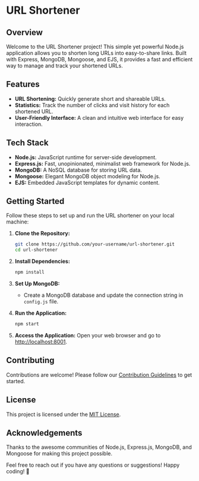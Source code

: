 
# URL Shortener


## Overview

Welcome to the URL Shortener project! This simple yet powerful Node.js application allows you to shorten long URLs into easy-to-share links. Built with Express, MongoDB, Mongoose, and EJS, it provides a fast and efficient way to manage and track your shortened URLs.

## Features

- **URL Shortening:** Quickly generate short and shareable URLs.
- **Statistics:** Track the number of clicks and visit history for each shortened URL.
- **User-Friendly Interface:** A clean and intuitive web interface for easy interaction.

## Tech Stack

- **Node.js:** JavaScript runtime for server-side development.
- **Express.js:** Fast, unopinionated, minimalist web framework for Node.js.
- **MongoDB:** A NoSQL database for storing URL data.
- **Mongoose:** Elegant MongoDB object modeling for Node.js.
- **EJS:** Embedded JavaScript templates for dynamic content.

## Getting Started

Follow these steps to set up and run the URL shortener on your local machine:

1. **Clone the Repository:**
   ```bash
   git clone https://github.com/your-username/url-shortener.git
   cd url-shortener
   ```

2. **Install Dependencies:**
   ```bash
   npm install
   ```

3. **Set Up MongoDB:**
   - Create a MongoDB database and update the connection string in `config.js` file.

4. **Run the Application:**
   ```bash
   npm start
   ```

5. **Access the Application:**
   Open your web browser and go to [http://localhost:8001](http://localhost:8001).

## Contributing

Contributions are welcome! Please follow our [Contribution Guidelines](CONTRIBUTING.md) to get started.

## License

This project is licensed under the [MIT License](LICENSE).

## Acknowledgements

Thanks to the awesome communities of Node.js, Express.js, MongoDB, and Mongoose for making this project possible.

Feel free to reach out if you have any questions or suggestions! Happy coding! 🚀
```
